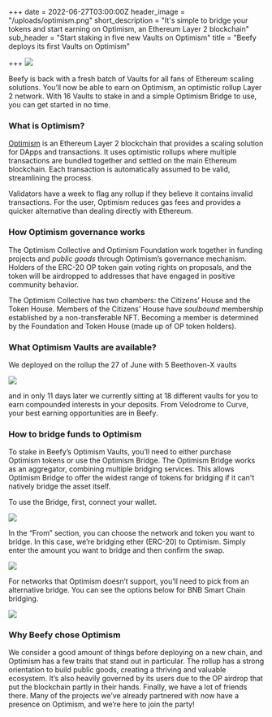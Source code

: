 +++
date = 2022-06-27T03:00:00Z
header_image = "/uploads/optimism.png"
short_description = "It's simple to bridge your tokens and start earning on Optimism, an Ethereum Layer 2 blockchain"
sub_header = "Start staking in five new Vaults on Optimism"
title = "Beefy deploys its first Vaults on Optimism"

+++
![](/uploads/optimism.png)

Beefy is back with a fresh batch of Vaults for all fans of Ethereum scaling solutions. You’ll now be able to earn on Optimism, an optimistic rollup Layer 2 network. With 16 Vaults to stake in and a simple Optimism Bridge to use, you can get started in no time.

### What is Optimism?

[Optimism](https://www.optimism.io/) is an Ethereum Layer 2 blockchain that provides a scaling solution for DApps and transactions. It uses optimistic rollups where multiple transactions are bundled together and settled on the main Ethereum blockchain. Each transaction is automatically assumed to be valid, streamlining the process.

Validators have a week to flag any rollup if they believe it contains invalid transactions. For the user, Optimism reduces gas fees and provides a quicker alternative than dealing directly with Ethereum.

### How Optimism governance works

The Optimism Collective and Optimism Foundation work together in funding projects and _public goods_ through Optimism’s governance mechanism. Holders of the ERC-20 OP token gain voting rights on proposals, and the token will be airdropped to addresses that have engaged in positive community behavior.

The Optimism Collective has two chambers: the Citizens’ House and the Token House. Members of the Citizens’ House have _soulbound_ membership established by a non-transferable NFT. Becoming a member is determined by the Foundation and Token House (made up of OP token holders).

### What Optimism Vaults are available?

We deployed on the rollup the 27 of June with 5 Beethoven-X vaults

![](/uploads/vaults-1.png)

and in only 11 days later we currently sitting at 18 different vaults for you to earn compounded interests in your deposits. From Velodrome to Curve, your best earning opportunities are in Beefy.

### How to bridge funds to Optimism

To stake in Beefy’s Optimism Vaults, you’ll need to either purchase Optimism tokens or use the Optimism Bridge. The Optimism Bridge works as an aggregator, combining multiple bridging services. This allows Optimism Bridge to offer the widest range of tokens for bridging if it can't natively bridge the asset itself.

To use the Bridge, first, connect your wallet.

![](/uploads/screenshot_2022-06-24_at_17-08-00.png)

In the “From” section, you can choose the network and token you want to bridge. In this case, we’re bridging ether (ERC-20) to Optimism. Simply enter the amount you want to bridge and then confirm the swap.

![](/uploads/opt2.png)

For networks that Optimism doesn’t support, you’ll need to pick from an alternative bridge. You can see the options below for BNB Smart Chain bridging.

![](/uploads/opt1.png)

### Why Beefy chose Optimism

We consider a good amount of things before deploying on a new chain, and Optimism has a few traits that stand out in particular. The rollup has a strong orientation to build public goods, creating a thriving and valuable ecosystem. It’s also heavily governed by its users due to the OP airdrop that put the blockchain partly in their hands. Finally, we have a lot of friends there. Many of the projects we’ve already partnered with now have a presence on Optimism, and we’re here to join the party!
